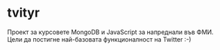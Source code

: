 tvityr
======
Проект за курсовете MongoDB и JavaScript за напреднали във ФМИ. Цели да постигне най-базовата функционалност на Twitter :-)